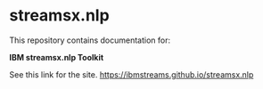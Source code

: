 # streamsx.nlp

This repository contains documentation for:

**IBM streamsx.nlp Toolkit**

See this link for the site. https://ibmstreams.github.io/streamsx.nlp
